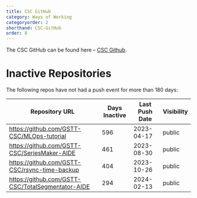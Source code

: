 ```yaml
---
title: CSC GitHub
category: Ways of Working
categoryorder: 2
shorthand: CSC-GitHub
order: 8
---
```


The CSC GitHub can be found here – <a href="https://github.com/GSTT-CSC/">CSC Github</a>.

# Inactive Repositories

The following repos have not had a push event for more than 180 days:

| Repository URL | Days Inactive | Last Push Date | Visibility |
| --- | --- | --- | --- |
| https://github.com/GSTT-CSC/MLOps-tutorial | 596 | 2023-04-17 | public |
| https://github.com/GSTT-CSC/SeriesMaker-AIDE | 461 | 2023-08-30 | public |
| https://github.com/GSTT-CSC/rsync-time-backup | 404 | 2023-10-26 | public |
| https://github.com/GSTT-CSC/TotalSegmentator-AIDE | 294 | 2024-02-13 | public |
